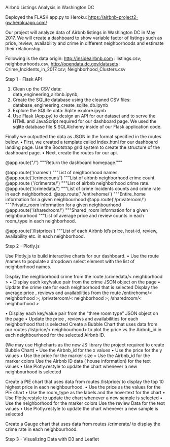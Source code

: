Airbnb Listings Analysis in Washington DC

Deployed the FLASK app.py to Heroku:  https://airbnb-project2-gw.herokuapp.com/

Our project will analyze data of Airbnb listings in Washington DC in May 2017.  We will create a dashboard to show variable factor of listings such as price, review, availability and crime in different neighborhoods and estimate their relationship.

Following is the data origin:
http://insideairbnb.com : listings.csv;  neighbourhoods.csv, 
http://opendata.dc.gov/datasets :  Crime_Incidents_in_2017.csv; Neighborhood_Clusters.csv

Step 1 - Flask API

1. Clean up the CSV data:  
data_engineering_airbnb.ipynb;
2. Create the SQLite database using the cleaned CSV files:         
database_engineering_create_sqlite_db.ipynb
3. Explore the SQLite data:
Sqlite explore.ipynb
4. Use Flask (App.py) to design an API for our dataset and to serve the HTML and JavaScript required for our dashboard page. 
We used the sqlite database file & SQLAlchemy inside of our Flask application code.

Finally we outputted the data as JSON in the format specified in the routes below.
•	First, we created a template called index.html for our dashboard landing page. Use the Bootstrap grid system to create the structure of the dashboard page.
•	Next, create the routes for our api.

@app.route("/")
    """Return the dashboard homepage."""

@app.route('/names')
"""List of neighborhood names.
@app.route('/crimecount/<neighbourhood>')
     """List of airbnb neighborhood crime count.
@app.route ('/crimerate/<neighbourhood>')
     """List of airbnb neighborhood crime rate. 
@app.route('/crimedata/<neighbourhood>')
"""List of crime Incidents counts and crime rate in each neighborhood. 
@app.route(' /entirehome/<neighbourhood>')
"""Entire_home information for a given neighbourhood
@app.route('/privateroom/<neighbourhood>')
    """Private_room information for a given neighbourhood
@app.route('/sharedroom/<neighbourhood>')
     """Shared_room information for a given neighbourhood
"""List of average price and review counts in each room_type in each neighborhood.

@app.route('/listprice/<neighbourhood>')
  """List of each Airbnb Id’s price, host-id, review, availability etc. in each neighborhood. 


Step 2 - Plotly.js

Use Plotly.js to build interactive charts for our dashboard.
•	Use the route /names to populate a dropdown select element with the list of neighborhood names.

Display the neighborhood crime from the route /crimedata/< neighborhood >
•	Display each key/value pair from the crime JSON object on the page
•	Update the crime rate for each neighborhood that is selected
Display the average price , reviews and availabilities from the route /entirehome/< neighborhood >; /privateroom/< neighborhood >; /sharedroom/< neighborhood >

•	Display each key/value pair from the “three room type” JSON object on the page
•	Update the price , reviews and availabilities for each neighborhood that is selected
Create a Bubble Chart that uses data from our routes /listprice/< neighbourhood> to plot the price vs the Airbnb_id in each neighbourhood for the selected Airbnb ID.

(We may use Highcharts as the new JS library the project required to create Bubble Chart) 
•	Use the Airbnb_id for the x values
•	Use the price for the y values
•	Use the price for the marker size
•	Use the Airbnb_id for the marker colors
          Use the Airbnb ID data ( house information) for the text values
•	Use Plotly.restyle to update the chart whenever a new neighbourhood is selected

Create a PIE chart that uses data from routes /listprice/<neighbourhood>  to display the top 10 highest price in each neighbourhood. 
•	Use the price  as the values for the PIE chart
•	Use the room_type as the labels and the hovertext for the chart
•	Use Plotly.restyle to update the chart whenever a new sample is selected
•	Use the neighborhood for the marker colors
          Use the review Data for the text values
•	Use Plotly.restyle to update the chart whenever a new sample is selected

Create a Gauge chart that uses data from routes /crimerate/<neighbourhood>  to display the crime rate in each neighbourhood. 
  
Step 3 - Visualizing Data with D3 and Leaflet


